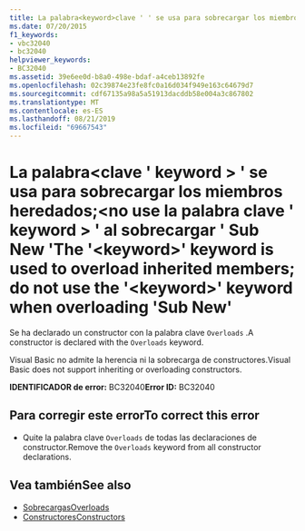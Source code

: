 ```yaml
---
title: La palabra<keyword>clave ' ' se usa para sobrecargar los miembros heredados;<keyword>no use la palabra clave ' ' al sobrecargar ' Sub New '
ms.date: 07/20/2015
f1_keywords:
- vbc32040
- bc32040
helpviewer_keywords:
- BC32040
ms.assetid: 39e6ee0d-b8a0-498e-bdaf-a4ceb13892fe
ms.openlocfilehash: 02c39874e23fe8fc0a16d034f949e163c64679d7
ms.sourcegitcommit: cdf67135a98a5a51913dacddb58e004a3c867802
ms.translationtype: MT
ms.contentlocale: es-ES
ms.lasthandoff: 08/21/2019
ms.locfileid: "69667543"
---
```

# <a name="the-keyword-keyword-is-used-to-overload-inherited-members-do-not-use-the-keyword-keyword-when-overloading-sub-new"></a><span data-ttu-id="c3ce3-102">La palabra\<clave ' keyword > ' se usa para sobrecargar los miembros heredados;\<no use la palabra clave ' keyword > ' al sobrecargar ' Sub New '</span><span class="sxs-lookup"><span data-stu-id="c3ce3-102">The '\<keyword>' keyword is used to overload inherited members; do not use the '\<keyword>' keyword when overloading 'Sub New'</span></span>
<span data-ttu-id="c3ce3-103">Se ha declarado un constructor con la palabra clave `Overloads` .</span><span class="sxs-lookup"><span data-stu-id="c3ce3-103">A constructor is declared with the `Overloads` keyword.</span></span>  
  
 <span data-ttu-id="c3ce3-104">Visual Basic no admite la herencia ni la sobrecarga de constructores.</span><span class="sxs-lookup"><span data-stu-id="c3ce3-104">Visual Basic does not support inheriting or overloading constructors.</span></span>  
  
 <span data-ttu-id="c3ce3-105">**IDENTIFICADOR de error:** BC32040</span><span class="sxs-lookup"><span data-stu-id="c3ce3-105">**Error ID:** BC32040</span></span>  
  
## <a name="to-correct-this-error"></a><span data-ttu-id="c3ce3-106">Para corregir este error</span><span class="sxs-lookup"><span data-stu-id="c3ce3-106">To correct this error</span></span>  
  
- <span data-ttu-id="c3ce3-107">Quite la palabra clave `Overloads` de todas las declaraciones de constructor.</span><span class="sxs-lookup"><span data-stu-id="c3ce3-107">Remove the `Overloads` keyword from all constructor declarations.</span></span>  
  
## <a name="see-also"></a><span data-ttu-id="c3ce3-108">Vea también</span><span class="sxs-lookup"><span data-stu-id="c3ce3-108">See also</span></span>

- [<span data-ttu-id="c3ce3-109">Sobrecargas</span><span class="sxs-lookup"><span data-stu-id="c3ce3-109">Overloads</span></span>](../../visual-basic/language-reference/modifiers/overloads.md)
- [<span data-ttu-id="c3ce3-110">Constructores</span><span class="sxs-lookup"><span data-stu-id="c3ce3-110">Constructors</span></span>](../programming-guide/concepts/object-oriented-programming.md#constructors)

